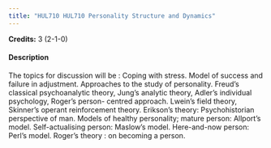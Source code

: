 ```yaml
---
title: "HUL710 HUL710 Personality Structure and Dynamics"
---
```

**Credits:** 3 (2-1-0)

#### Description
The topics for discussion will be : Coping with stress. Model of success and failure in adjustment. Approaches to the study of personality. Freud’s classical psychoanalytic theory, Jung’s analytic theory, Adler’s individual psychology, Roger’s person- centred approach. Lwein’s field theory, Skinner’s operant reinforcement theory. Erikson’s theory: Psychohistorian perspective of man. Models of healthy personality; mature person: Allport’s model. Self-actualising person: Maslow’s model. Here-and-now person: Perl’s model. Roger’s theory : on becoming a person.